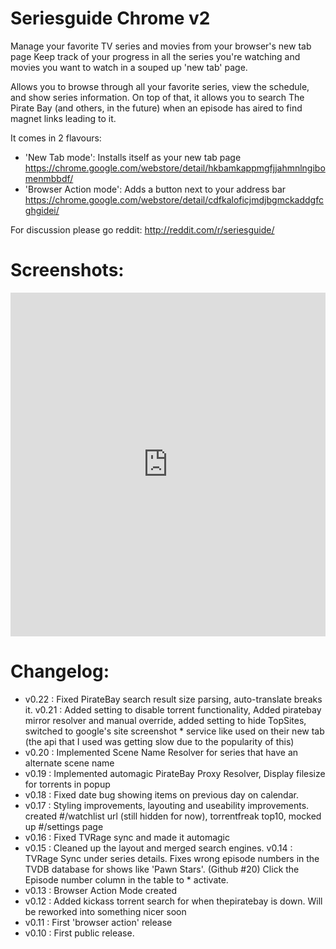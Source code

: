 Seriesguide Chrome v2
=====================

Manage your favorite TV series and movies from your browser's new tab page
Keep track of your progress in all the series you're watching and movies you want to watch in a souped up 'new tab' page.

Allows you to browse through all your favorite series, view the schedule, and show series information.
On top of that, it allows you to search The Pirate Bay (and others, in the future) when an episode has aired to find magnet links leading to it.

It comes in 2 flavours:
* 'New Tab mode': Installs itself as your new tab page  https://chrome.google.com/webstore/detail/hkbamkappmgfjjahmnlngibomenmbbdf/
* 'Browser Action mode': Adds a button next to your address bar https://chrome.google.com/webstore/detail/cdfkaloficjmdjbgmckaddgfcghgidei/

For discussion please go reddit:
http://reddit.com/r/seriesguide/


Screenshots:
============

<iframe class="imgur-album" width="100%" height="550" frameborder="0" src="http://imgur.com/a/l7toH/embed"></iframe>


Changelog: 
==========
* v0.22 : Fixed PirateBay search result size parsing, auto-translate breaks it.
v0.21 : Added setting to disable torrent functionality, Added piratebay mirror resolver and manual override, added setting to hide TopSites, switched to google's site screenshot * service like used on their new tab (the api that I used was getting slow due to the popularity of this)
* v0.20 : Implemented Scene Name Resolver for series that have an alternate scene name 
* v0.19 : Implemented automagic PirateBay Proxy Resolver,  Display filesize for torrents in popup
* v0.18 : Fixed date bug showing items on previous day on calendar.
* v0.17 : Styling improvements, layouting and useability improvements. created #/watchlist url (still hidden for now), torrentfreak top10, mocked up #/settings page
* v0.16 : Fixed TVRage sync and made it automagic
* v0.15 : Cleaned up the layout and merged search engines. 
v0.14 : TVRage Sync under series details. Fixes wrong episode numbers in the TVDB database for shows like 'Pawn Stars'. (Github #20) Click the Episode number column in the table to * activate.
* v0.13 : Browser Action Mode created
* v0.12 : Added kickass torrent search for when thepiratebay is down. Will be reworked into something nicer soon
* v0.11 : First 'browser action' release
* v0.10 : First public release.